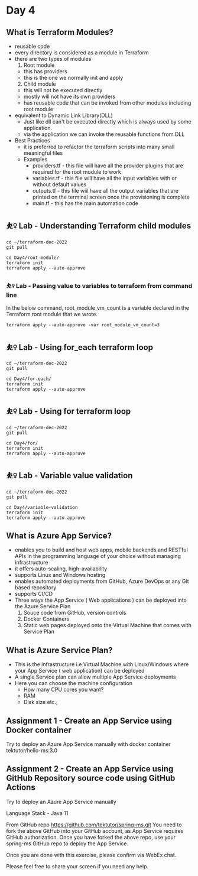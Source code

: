 # Day 4

## What is Terraform Modules?
- reusable code
- every directory is considered as a module in Terraform
- there are two types of modules
  1. Root module
  - this has providers
  - this is the one we normally init and apply
  2. Child module
  - this will not be executed directly
  - mostly will not have its own providers
  - has reusable code that can be invoked from other modules including root module
 - equivalent to Dynamic Link Library(DLL)
   - Just like dll can't be executed directly which is always used by some application.
   - via the application we can invoke the reusable functions from DLL
- Best Practices
  - it is preferred to refactor the terraform scripts into many small meaningful files
  - Examples
    - providers.tf - this file will have all the provider plugins that are required for the root module to work
    - variables.tf - this file will have all the input variables with or without default values
    - outputs.tf - this file wiil have all the output variables that are printed on the terminal screen once the provisioning is complete
    - main.tf - this has the main automation code

## ⛹️‍♀️ Lab - Understanding Terraform child modules
```
cd ~/terraform-dec-2022
git pull

cd Day4/root-module/
terraform init
terraform apply --auto-approve
```

### ⛹️‍♀️ Lab - Passing value to variables to terraform from command line
In the below command, root_module_vm_count is a variable declared in the Terraform root module that we wrote.  
```
terraform apply --auto-approve -var root_module_vm_count=3
```

##  ⛹️‍♀️ Lab - Using for_each terraform loop
```
cd ~/terraform-dec-2022
git pull

cd Day4/for-each/
terraform init
terraform apply --auto-approve
```

##  ⛹️‍♀️ Lab - Using for terraform loop
```
cd ~/terraform-dec-2022
git pull

cd Day4/for/
terraform init
terraform apply --auto-approve
```

##  ⛹️‍♀️ Lab - Variable value validation
```
cd ~/terraform-dec-2022
git pull

cd Day4/variable-validation
terraform init
terraform apply --auto-approve
```

## What is Azure App Service?
- enables you to build and host web apps, mobile backends and RESTful APIs in the programming language of your choice without managing infrastructure
- it offers auto-scaling, high-availability
- supports Linux and Windows hosting
- enables automated deployments from GitHub, Azure DevOps or any Git based repository
- supports CI/CD
- Three ways the App Service ( Web applications ) can be deployed into the Azure Service Plan
  1. Souce code from GitHub, version controls
  2. Docker Containers
  3. Static web pages deployed onto the Virtual Machine that comes with Service Plan

## What is Azure Service Plan?
- This is the infrastructure i.e Virtual Machine with Linux/Windows where your App Service ( web application) can be deployed
- A single Service plan can allow multiple App Service deployments
- Here you can choose the machine configuration
  - How many CPU cores you want?
  - RAM
  - Disk size etc.,

## Assignment 1 - Create an App Service using Docker container

Try to deploy an Azure App Service manually with docker container
tektutor/hello-ms:3.0

## Assignment 2 - Create an App Service using GitHub Repository source code using GitHub Actions

Try to deploy an Azure App Service manually

Language Stack - Java 11

From GitHub repo https://github.com/tektutor/spring-ms.git
You need to fork the above GitHub into your GitHub account, as App Service requires GitHub authorization. Once you have forked the above repo, use your spring-ms GitHub repo to deploy the App Service.

Once you are done with this exercise, please confirm via WebEx chat.

Please feel free to share your screen if you need any help.
